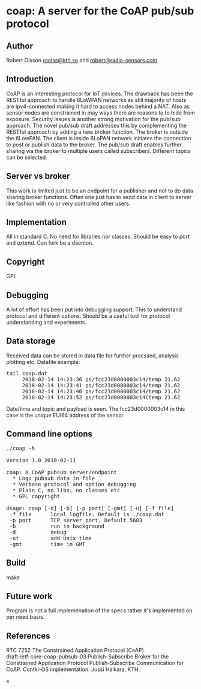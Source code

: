 coap: A server for the CoAP pub/sub protocol
============================================

Author
-------
Robert Olsson <roolss@kth.se> and <robert@radio-sensors.com>

Introduction
------------
CoAP is an interesting protocol for IoT devices. The drawback has
been the RESTful approach to handle 6LoWPAN networks as still 
majority of hosts are ipv4-connected making it hard to access
nodes behind a NAT. Also as sensor nodes are constrained in may
ways there are reasons to to hide from exposure. Security 
issues is another strong motivation for the pub/sub approach.
The novel pub/sub draft addresses this by complementing the RESTful
approach by adding a new broker function. The broker is outside the 
6LowPAN. The client is inside 6LoPAN network initiates the connection 
to post or publish data to the broker. The pub/sub draft enables further 
sharing via the broker to multiple users called subscribers. Different 
topics can be selected.

Server vs broker
----------------

This work is limited just to be an endpoint for a publisher and not to 
do data sharing broker functions. Often one just has to send data in 
client to server like fashion with no or very controlled other users. 

Implementation
--------------
All in standard C. No need for libraries nor classes. Should be easy 
to port and extend. Can fork be a daemon.
 
Copyright
---------
GPL

Debugging
---------
A lot of effort has been put into debugging support. This to understand 
protocol and different options. Should be a useful tool for protocol 
understanding and experiments.

Data storage
------------
Received data can be stored in data file for further procssed, analysis 
plotting etc. Datafile example:

<pre>
tail coap.dat 
     2018-02-14 14:23:36 ps/fcc23d0000003c14/temp 21.62
     2018-02-14 14:23:41 ps/fcc23d0000003c14/temp 21.62
     2018-02-14 14:23:46 ps/fcc23d0000003c14/temp 21.62
     2018-02-14 14:23:52 ps/fcc23d0000003c14(temp 21.62
</pre>

Date/time and topic and payload is seen. The fcc23d0000003c14
in this case is the unique EUI64 address of the sensor

Command line options
--------------------
<pre>
./coap -h 

Version 1.0 2018-02-11

coap: A CoAP pubsub server/endpoint
  * Logs pubsub data in file
  * Verbose protocol and option debugging
  * Plain C, no libs, no classes etc
  * GPL copyright

Usage: coap [-d] [-b] [-p port] [-gmt] [-u] [-f file]
 -f file      local logfile. Default is ./coap.dat
 -p port      TCP server port. Default 5683
 -b           run in background
 -d           debug
 -ut          add Unix time
 -gmt         time in GMT
</pre>


Build
-----
make 


Future work
-----------
Program is not a full implemenation of the specs rather it's implemented on per need basis. 


References
----------
RTC 7252  The Constrained Application Protocol (CoAP)  
draft-ietf-core-coap-pubsub-03 Publish-Subscribe Broker for the Constrained Application Protocol
Publish-Subscribe Communication for CoAP. Contki-OS implementation. Jussi Haikara, KTH.

x